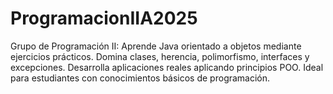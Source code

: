# ProgramacionIIA2025
Grupo de Programación II: Aprende Java orientado a objetos mediante ejercicios prácticos. Domina clases, herencia, polimorfismo, interfaces y excepciones. Desarrolla aplicaciones reales aplicando principios POO. Ideal para estudiantes con conocimientos básicos de programación.
